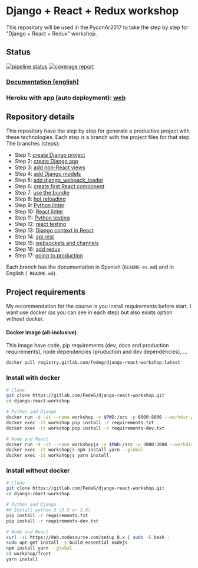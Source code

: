 # Django + React + Redux workshop
This repository will be used in the PyconAr2017 to take the step by step for "Django + React + Redux" workshop.

## Status
[![pipeline status](https://gitlab.com/FedeG/django-react-workshop/badges/master/pipeline.svg)](https://gitlab.com/FedeG/django-react-workshop/commits/master) [![coverage report](https://gitlab.com/FedeG/django-react-workshop/badges/master/coverage.svg)](https://gitlab.com/FedeG/django-react-workshop/commits/master)

### [Documentation (english)](https://fedeg.gitlab.io/django-react-workshop/#/en/)
### Heroku with app (auto deployment): [web](https://django-react-workshop.herokuapp.com)

## Repository details
This repository have the step by step for generate a productive project with these technologies.
Each step is a branch with the project files for that step.
The branches (steps):
- Step 1:  [create Django project](/en/step1_create_project)
- Step 2:  [create Django app](/en/step2_create_django_app)
- Step 3:  [add non-React views](/en/step3_add_non_react_views)
- Step 4:  [add Django models](/en/step4_add_django_models)
- Step 5:  [add django_webpack_loader](/en/step5_add_django_webpack_loader)
- Step 6:  [create first React component](/en/step6_create_first_react_component)
- Step 7:  [use the bundle](/en/step7_use_the_bundle)
- Step 8:  [hot reloading](/en/step8_hot_reloading)
- Step 9:  [Python linter](/en/step9_python_linter)
- Step 10: [React linter](/en/step10_react_linter)
- Step 11: [Python testing](/en/step11_python_testing)
- Step 12: [react testing](/en/step12_react_testing)
- Step 13: [Django context in React](/en/step13_django_context_in_react)
- Step 14: [api rest](/en/step14_api_rest)
- Step 15: [websockets and channels](/en/step15_websockets_and_channels)
- Step 16: [add redux](/en/step16_add_redux)
- Step 17: [going to production](/en/step17_going_to_production)

Each branch has the documentation in Spanish (`README-es.md`) and in English (` README.md`).

## Project requirements
My recommendation for the course is you install requirements before start.
I want use docker (as you can see in each step) but also exists option without docker.

#### Docker image (all-inclusive)
This image have code, pip requirements (dev, docs and production requirements), node dependencies (pruduction and dev dependencies), ... 
```bash
docker pull registry.gitlab.com/fedeg/django-react-workshop:latest
```

### Install with docker
```bash
# Clone
git clone https://gitlab.com/FedeG/django-react-workshop.git
cd django-react-workshop

# Python and Django
docker run -d -it --name workshop -v $PWD:/src -p 8000:8000 --workdir /src python:3.6 bash
docker exec -it workshop pip install -r requirements.txt
docker exec -it workshop pip install -r requirements-dev.txt

# Node and React
docker run -d -it --name workshopjs -v $PWD:/src -p 3000:3000 --workdir /src/workshop/front node:8 bash
docker exec -it workshopjs npm install yarn --global
docker exec -it workshopjs yarn install
```

### Install without docker
```bash
# Clone
git clone https://gitlab.com/FedeG/django-react-workshop.git
cd django-react-workshop

# Python and Django
## Install python 3 (3.5 or 3.6)
pip install -r requirements.txt
pip install -r requirements-dev.txt

# Node and React
curl -sL https://deb.nodesource.com/setup_8.x | sudo -E bash -
sudo apt-get install -y build-essential nodejs
npm install yarn --global
cd workshop/front
yarn install
```
